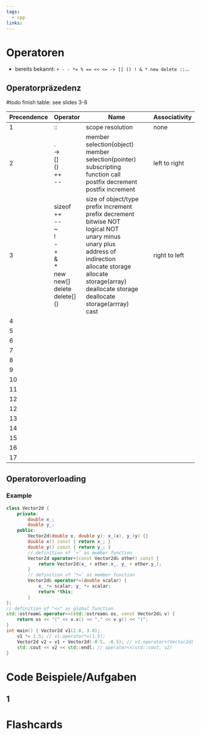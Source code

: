 ```yaml
---
tags:
  - cpp
links:
---
```

# Operatoren
- bereits bekannt: `+ - - *= % == << <= -> [] () ! & * new delete ::`...

## Operatorpräzedenz

#todo finish table: see slides 3-8

| Precendence | Operator                                                                                          | Name                                                                                                                                                                                                                                                            | Associativity |
| ----------- | ------------------------------------------------------------------------------------------------- | --------------------------------------------------------------------------------------------------------------------------------------------------------------------------------------------------------------------------------------------------------------- | ------------- |
| 1           | ::                                                                                                | scope resolution                                                                                                                                                                                                                                                | none          |
| 2           | .<br>-><br>\[]<br>()<br>\++<br>\--                                                                | member selection(object)<br>member selection(pointer)<br>subscripting<br>function call<br>postfix decrement<br>postfix increment                                                                                                                                | left to right |
| 3           | sizeof<br>\++<br>\--<br>~<br>!<br>-<br>+<br>&<br>*<br>new<br>new\[]<br>delete<br>delete\[]<br>\() | size of object/type<br>prefix increment<br>prefix decrement<br>bitwise NOT<br>logical NOT<br>unary minus<br>unary plus<br>address of<br>indirection<br>allocate storage<br>allocate storage\(array)<br>deallocate storage<br>deallocate storage(arrray)<br>cast | right to left |
| 4           |                                                                                                   |                                                                                                                                                                                                                                                                 |               |
| 5           |                                                                                                   |                                                                                                                                                                                                                                                                 |               |
| 6           |                                                                                                   |                                                                                                                                                                                                                                                                 |               |
| 7           |                                                                                                   |                                                                                                                                                                                                                                                                 |               |
| 8           |                                                                                                   |                                                                                                                                                                                                                                                                 |               |
| 9           |                                                                                                   |                                                                                                                                                                                                                                                                 |               |
| 10          |                                                                                                   |                                                                                                                                                                                                                                                                 |               |
| 11          |                                                                                                   |                                                                                                                                                                                                                                                                 |               |
| 12          |                                                                                                   |                                                                                                                                                                                                                                                                 |               |
| 12          |                                                                                                   |                                                                                                                                                                                                                                                                 |               |
| 13          |                                                                                                   |                                                                                                                                                                                                                                                                 |               |
| 14          |                                                                                                   |                                                                                                                                                                                                                                                                 |               |
| 15          |                                                                                                   |                                                                                                                                                                                                                                                                 |               |
| 16          |                                                                                                   |                                                                                                                                                                                                                                                                 |               |
| 17          |                                                                                                   |                                                                                                                                                                                                                                                                 |               |
 
## Operatoroverloading

### Example
```cpp
class Vector2d { 
	private: 
		double x_; 
		double y_;
	public:
		Vector2d(double x, double y): x_(x), y_(y) {}
		double x() const { return x_; }
		double y() const { return y_; }
		// definition of ’+’ as member function
		Vector2d operator+(const Vector2d& other) const {
			return Vector2d(x_ + other.x_, y_ + other.y_); 
		}
		// definition of ’*=’ as member function
		Vector2d& operator*=(double scalar) {
			x_ *= scalar; y_ *= scalar;
			return *this;
		}
};
// definition of "<<" as global function
std::ostream& operator<<(std::ostream& os, const Vector2d& v) {
	return os << "(" << v.x() << "," << v.y() << ")";
}
int main() { Vector2d v1(2.0, 3.0);
	v1 *= 1.5; // v1.operator*=(1.5);
	Vector2d v2 = v1 + Vector2d(-0.5, -0.5); // v1.operator+(Vector2d(-0.5, -0.5,))
	std::cout << v2 << std::endl; // operator<<(std::cout, v2)
}
```

# Code Beispiele/Aufgaben
## 1


# Flashcards
